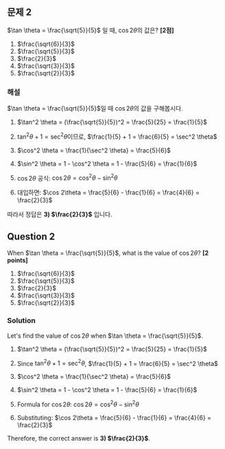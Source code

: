 
## 문제 2
$\tan \theta = \frac{\sqrt{5}}{5}$ 일 때, $\cos 2\theta$의 값은? **[2점]**

1) $\frac{\sqrt{6}}{3}$
2) $\frac{\sqrt{5}}{3}$
3) $\frac{2}{3}$
4) $\frac{\sqrt{3}}{3}$
5) $\frac{\sqrt{2}}{3}$

### 해설
$\tan \theta = \frac{\sqrt{5}}{5}$일 때 $\cos 2\theta$의 값을 구해봅시다.

1. $\tan^2 \theta = (\frac{\sqrt{5}}{5})^2 = \frac{5}{25} = \frac{1}{5}$

2. $\tan^2 \theta + 1 = \sec^2 \theta$이므로,
   $\frac{1}{5} + 1 = \frac{6}{5} = \sec^2 \theta$

3. $\cos^2 \theta = \frac{1}{\sec^2 \theta} = \frac{5}{6}$

4. $\sin^2 \theta = 1 - \cos^2 \theta = 1 - \frac{5}{6} = \frac{1}{6}$

5. $\cos 2\theta$ 공식: $\cos 2\theta = \cos^2 \theta - \sin^2 \theta$

6. 대입하면: $\cos 2\theta = \frac{5}{6} - \frac{1}{6} = \frac{4}{6} = \frac{2}{3}$

따라서 정답은 **3) $\frac{2}{3}$** 입니다.

## Question 2
When $\tan \theta = \frac{\sqrt{5}}{5}$, what is the value of $\cos 2\theta$? **[2 points]**

1) $\frac{\sqrt{6}}{3}$
2) $\frac{\sqrt{5}}{3}$
3) $\frac{2}{3}$
4) $\frac{\sqrt{3}}{3}$
5) $\frac{\sqrt{2}}{3}$

### Solution
Let's find the value of $\cos 2\theta$ when $\tan \theta = \frac{\sqrt{5}}{5}$.

1. $\tan^2 \theta = (\frac{\sqrt{5}}{5})^2 = \frac{5}{25} = \frac{1}{5}$

2. Since $\tan^2 \theta + 1 = \sec^2 \theta$,
   $\frac{1}{5} + 1 = \frac{6}{5} = \sec^2 \theta$

3. $\cos^2 \theta = \frac{1}{\sec^2 \theta} = \frac{5}{6}$

4. $\sin^2 \theta = 1 - \cos^2 \theta = 1 - \frac{5}{6} = \frac{1}{6}$

5. Formula for $\cos 2\theta$: $\cos 2\theta = \cos^2 \theta - \sin^2 \theta$

6. Substituting: $\cos 2\theta = \frac{5}{6} - \frac{1}{6} = \frac{4}{6} = \frac{2}{3}$

Therefore, the correct answer is **3) $\frac{2}{3}$**.